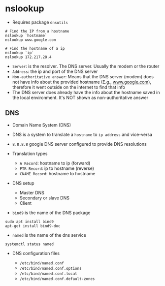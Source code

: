 # nslookup

- Requires package `dnsutils`

```shell
# Find the IP from a hostname
nslookup `hostname`
nslookup www.google.com

# Find the hostname of a ip
nslookup `ip`
nslookup 172.217.28.4
```

- `Server`: is the resolver. The DNS server. Usually the modem or the router
- `Address`: the ip and port of the DNS server
- `Non-authoritative answer`: Means that the DNS server (modem) does not have info about the provided hostname (E.g., www.google.com), therefore it went outside on the internet to find that info
- The DNS server does already have the info about the hostname saved in the local environment. It's NOT shown as non-authoritative answer

## DNS

- Domain Name System (DNS)
- DNS is a system to translate a `hostname` to `ip address` and vice-versa
- `8.8.8.8` google DNS server configured to provide DNS resolutions

- Translation types

  - `A Record`: hostname to ip (forward)
  - `PTR Record`: ip to hostname (reverse)
  - `CNAME Record`: hostname to hostname

- DNS setup

  - Master DNS
  - Secondary or slave DNS
  - Client

- `bind9` is the name of the DNS package

```shell
sudo apt install bind9
apt-get install bind9-doc
```

- `named` is the name of the dns service

```shell
systemctl status named
```

- DNS configuration files

  - `/etc/bind/named.conf`
  - `/etc/bind/named.conf.options`
  - `/etc/bind/named.conf.local`
  - `/etc/bind/named.conf.default-zones`

